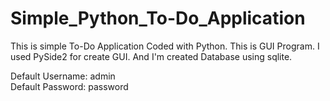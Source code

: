 # Simple_Python_To-Do_Application
This is simple To-Do Application Coded with Python. This is GUI Program. I used PySide2 for create GUI. And I'm created Database using sqlite.<br>

Default Username: admin<br>
Default Password: password
